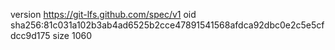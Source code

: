 version https://git-lfs.github.com/spec/v1
oid sha256:81c031a102b3ab4ad6525b2cce47891541568afdca92dbc0e2c5e5cfdcc9d175
size 1060
